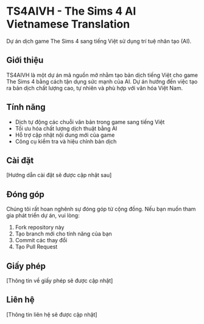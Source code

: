 ﻿# TS4AIVH - The Sims 4 AI Vietnamese Translation

Dự án dịch game The Sims 4 sang tiếng Việt sử dụng trí tuệ nhân tạo (AI).

## Giới thiệu

TS4AIVH là một dự án mã nguồn mở nhằm tạo bản dịch tiếng Việt cho game The Sims 4 bằng cách tận dụng sức mạnh của AI. Dự án hướng đến việc tạo ra bản dịch chất lượng cao, tự nhiên và phù hợp với văn hóa Việt Nam.

## Tính năng

- Dịch tự động các chuỗi văn bản trong game sang tiếng Việt
- Tối ưu hóa chất lượng dịch thuật bằng AI
- Hỗ trợ cập nhật nội dung mới của game
- Công cụ kiểm tra và hiệu chỉnh bản dịch

## Cài đặt

[Hướng dẫn cài đặt sẽ được cập nhật sau]

## Đóng góp

Chúng tôi rất hoan nghênh sự đóng góp từ cộng đồng. Nếu bạn muốn tham gia phát triển dự án, vui lòng:
1. Fork repository này
2. Tạo branch mới cho tính năng của bạn
3. Commit các thay đổi
4. Tạo Pull Request

## Giấy phép

[Thông tin về giấy phép sẽ được cập nhật]

## Liên hệ

[Thông tin liên hệ sẽ được cập nhật]
